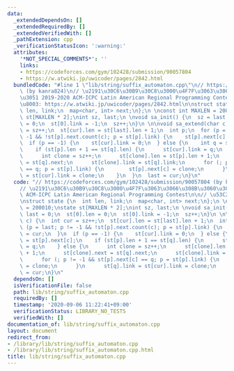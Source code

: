 ```yaml
---
data:
  _extendedDependsOn: []
  _extendedRequiredBy: []
  _extendedVerifiedWith: []
  _pathExtension: cpp
  _verificationStatusIcon: ':warning:'
  attributes:
    '*NOT_SPECIAL_COMMENTS*': ''
    links:
    - https://codeforces.com/gym/102428/submission/90057804
    - https://w.atwiki.jp/uwicoder/pages/2842.html
  bundledCode: "#line 1 \"lib/string/suffix_automaton.cpp\"\n// https://codeforces.com/gym/102428/submission/90057804\
    \ (by kanra824)\n// \u2191\u30C6\u30B9\u30C8\u3000\u4F7F\u3063\u3066\u308B\u3060\
    \u3051 2019-2020 ACM-ICPC Latin American Regional Programming Contest\n\n// \u53C2\
    \u8003: https://w.atwiki.jp/uwicoder/pages/2842.html\n\nstruct state {\n  int\
    \ len, link;\n  map<char, int> next;\n};\n \nconst int MAXLEN = 200010;\nstate\
    \ st[MAXLEN * 2];\nint sz, last;\n \nvoid sa_init() {\n  sz = last = 0;\n  st[0].len\
    \ = 0;\n  st[0].link = -1;\n  sz++;\n}\n \n\nvoid sa_extend(char c) {\n  int cur\
    \ = sz++;\n  st[cur].len = st[last].len + 1;\n  int p;\n  for (p = last; p !=\
    \ -1 && !st[p].next.count(c); p = st[p].link) {\n    st[p].next[c] = cur;\n  }\n\
    \  if (p == -1) {\n    st[cur].link = 0;\n  } else {\n    int q = st[p].next[c];\n\
    \    if (st[p].len + 1 == st[q].len) {\n      st[cur].link = q;\n    } else {\n\
    \      int clone = sz++;\n      st[clone].len = st[p].len + 1;\n      st[clone].next\
    \ = st[q].next;\n      st[clone].link = st[q].link;\n      for (; p != -1 && st[p].next[c]\
    \ == q; p = st[p].link) {\n        st[p].next[c] = clone;\n      }\n      st[q].link\
    \ = st[cur].link = clone;\n    }\n  }\n  last = cur;\n}\n"
  code: "// https://codeforces.com/gym/102428/submission/90057804 (by kanra824)\n\
    // \u2191\u30C6\u30B9\u30C8\u3000\u4F7F\u3063\u3066\u308B\u3060\u3051 2019-2020\
    \ ACM-ICPC Latin American Regional Programming Contest\n\n// \u53C2\u8003: https://w.atwiki.jp/uwicoder/pages/2842.html\n\
    \nstruct state {\n  int len, link;\n  map<char, int> next;\n};\n \nconst int MAXLEN\
    \ = 200010;\nstate st[MAXLEN * 2];\nint sz, last;\n \nvoid sa_init() {\n  sz =\
    \ last = 0;\n  st[0].len = 0;\n  st[0].link = -1;\n  sz++;\n}\n \n\nvoid sa_extend(char\
    \ c) {\n  int cur = sz++;\n  st[cur].len = st[last].len + 1;\n  int p;\n  for\
    \ (p = last; p != -1 && !st[p].next.count(c); p = st[p].link) {\n    st[p].next[c]\
    \ = cur;\n  }\n  if (p == -1) {\n    st[cur].link = 0;\n  } else {\n    int q\
    \ = st[p].next[c];\n    if (st[p].len + 1 == st[q].len) {\n      st[cur].link\
    \ = q;\n    } else {\n      int clone = sz++;\n      st[clone].len = st[p].len\
    \ + 1;\n      st[clone].next = st[q].next;\n      st[clone].link = st[q].link;\n\
    \      for (; p != -1 && st[p].next[c] == q; p = st[p].link) {\n        st[p].next[c]\
    \ = clone;\n      }\n      st[q].link = st[cur].link = clone;\n    }\n  }\n  last\
    \ = cur;\n}\n"
  dependsOn: []
  isVerificationFile: false
  path: lib/string/suffix_automaton.cpp
  requiredBy: []
  timestamp: '2020-09-06 11:22:41+09:00'
  verificationStatus: LIBRARY_NO_TESTS
  verifiedWith: []
documentation_of: lib/string/suffix_automaton.cpp
layout: document
redirect_from:
- /library/lib/string/suffix_automaton.cpp
- /library/lib/string/suffix_automaton.cpp.html
title: lib/string/suffix_automaton.cpp
---
```

